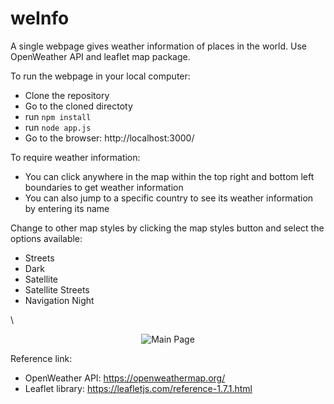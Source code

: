 # weInfo
A single webpage gives weather information of places in the world. Use OpenWeather API and leaflet map package.

To run the webpage in your local computer:
* Clone the repository
* Go to the cloned directoty
* run `npm install`
* run `node app.js`
* Go to the browser: http://localhost:3000/

To require weather information:
* You can click anywhere in the map within the top right and bottom left boundaries to get weather information
* You can also jump to a specific country to see its weather information by entering its name

Change to other map styles by clicking the map styles button and select the options available:
* Streets
* Dark
* Satellite
* Satellite Streets
* Navigation Night

\
<p align="center">
  <img src="https://github.com/alwaysnacy/weinfo/blob/main/weinfo1.gif?raw=true" alt="Main Page"/>
</p>

Reference link:
* OpenWeather API: https://openweathermap.org/
* Leaflet library: https://leafletjs.com/reference-1.7.1.html
